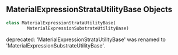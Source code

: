 ## MaterialExpressionStrataUtilityBase Objects

```python
class MaterialExpressionStrataUtilityBase(
        MaterialExpressionSubstrateUtilityBase)
```

deprecated: 'MaterialExpressionStrataUtilityBase' was renamed to 'MaterialExpressionSubstrateUtilityBase'.

<a id="unreal.MaterialExpressionSubstrateTransmittanceToMFP"></a>